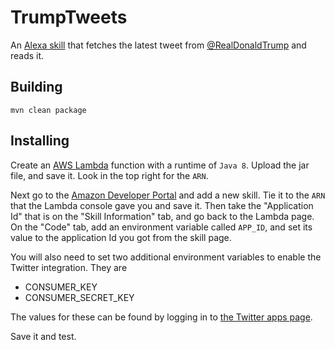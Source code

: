 # TrumpTweets

An [Alexa skill](https://www.amazon.com/b?ie=UTF8&node=13727921011) that fetches the latest 
tweet from [@RealDonaldTrump](https://twitter.com/RealDonaldTrump) and reads it.

## Building

```
mvn clean package
```

## Installing

Create an [AWS Lambda](https://aws.amazon.com/lambda/) function with a runtime of `Java 8`. 
Upload the jar file, and save it. Look in the top right for the `ARN`.

Next go to the [Amazon Developer Portal](https://developer.amazon.com/edw/home.html#/) and
add a new skill. Tie it to the `ARN` that the Lambda console gave you and save it. Then take
the "Application Id" that is on the "Skill Information" tab, and go back to the Lambda page. On the 
"Code" tab, add an environment variable called `APP_ID`, and set its value to the application Id
you got from the skill page.

You will also need to set two additional environment variables to enable the Twitter integration. They are

* CONSUMER_KEY
* CONSUMER_SECRET_KEY

The values for these can be found by logging in to [the Twitter apps page](https://apps.twitter.com).

Save it and test.


